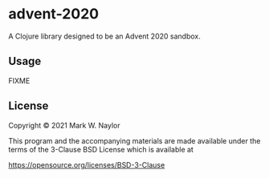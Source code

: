 # advent-2020

A Clojure library designed to be an Advent 2020 sandbox.

## Usage

FIXME

## License

Copyright © 2021 Mark W. Naylor

This program and the accompanying materials are made available under the
terms of the 3-Clause BSD License which is available at

https://opensource.org/licenses/BSD-3-Clause
